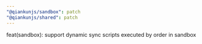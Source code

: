 ```yaml
---
"@qiankunjs/sandbox": patch
"@qiankunjs/shared": patch
---
```


feat(sandbox): support dynamic sync scripts executed by order in sandbox
